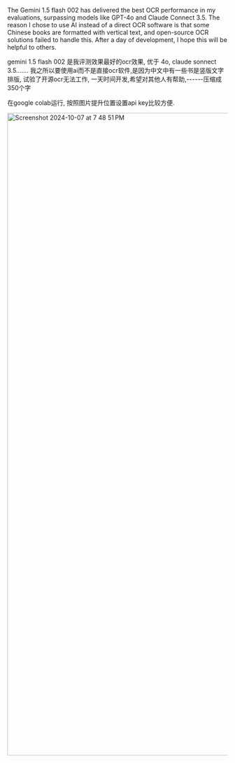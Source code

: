 The Gemini 1.5 flash 002 has delivered the best OCR performance in my evaluations, surpassing models like GPT-4o and Claude Connect 3.5. The reason I chose to use AI instead of a direct OCR software is that some Chinese books are formatted with vertical text, and open-source OCR solutions failed to handle this. After a day of development, I hope this will be helpful to others.

gemini 1.5 flash 002 是我评测效果最好的ocr效果,  优于 4o, claude sonnect 3.5.......  我之所以要使用ai而不是直接ocr软件,是因为中文中有一些书是竖版文字排版,  试验了开源ocr无法工作,  一天时间开发,希望对其他人有帮助,------压缩成350个字

在google colab运行, 按照图片提升位置设置api key比较方便.

<img width="1470" alt="Screenshot 2024-10-07 at 7 48 51 PM" src="https://github.com/user-attachments/assets/87e9eb9b-23f1-4ef6-a75a-49107d0b57fb">

